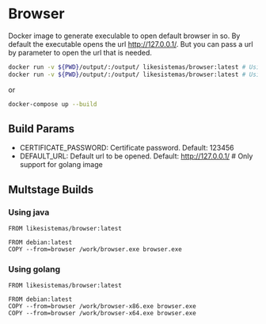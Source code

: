 # Browser

Docker image to generate execulable to open default browser in so.
By default the executable opens the url http://127.0.0.1/. But you can pass a url by parameter to open the url that is needed.

```bash
docker run -v ${PWD}/output/:/output/ likesistemas/browser:latest # Using java
docker run -v ${PWD}/output/:/output/ likesistemas/browser:latest # Using golang
```

or

```bash
docker-compose up --build
```

## Build Params

- CERTIFICATE_PASSWORD: Certificate password. Default: 123456
- DEFAULT_URL: Default url to be opened. Default: http://127.0.0.1/ # Only support for golang image

## Multstage Builds

### Using java

```docker
FROM likesistemas/browser:latest

FROM debian:latest
COPY --from=browser /work/browser.exe browser.exe
```

### Using golang

```docker
FROM likesistemas/browser:latest

FROM debian:latest
COPY --from=browser /work/browser-x86.exe browser.exe
COPY --from=browser /work/browser-x64.exe browser.exe
```
